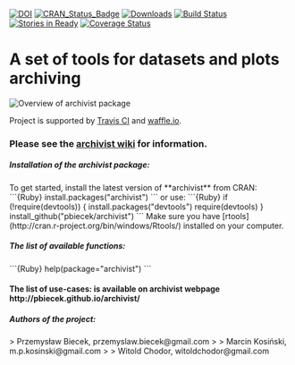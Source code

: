[![DOI](https://zenodo.org/badge/13191/pbiecek/archivist.svg)](http://dx.doi.org/10.5281/zenodo.17864)
[![CRAN_Status_Badge](http://www.r-pkg.org/badges/version/archivist)](http://cran.r-project.org/web/packages/archivist)
[![Downloads](http://cranlogs.r-pkg.org/badges/archivist)](http://cran.rstudio.com/package=archivist)
[![Build Status](https://api.travis-ci.org/pbiecek/archivist.png)](https://travis-ci.org/pbiecek/archivist)
[![Stories in Ready](https://badge.waffle.io/pbiecek/archivist.png?label=READY)](http://waffle.io/pbiecek/archivist)
[![Coverage Status](https://coveralls.io/repos/pbiecek/archivist/badge.svg)](https://coveralls.io/r/pbiecek/archivist)

A set of tools for datasets and plots archiving
=====================================================

![Overview of archivist package](https://raw.githubusercontent.com/pbiecek/archivist/master/archiwum.png)

Project is supported by [Travis CI](https://travis-ci.org/) and [waffle.io](https://waffle.io/).



### Please see the  [archivist wiki](https://github.com/pbiecek/archivist/wiki) for information. 


<h5> Installation of the archivist package: </h5>
To get started, install the latest version of **archivist** from CRAN:
```{Ruby}
install.packages("archivist")
```
or use:
```{Ruby}
if (!require(devtools)) {
    install.packages("devtools")
    require(devtools)
}
install_github("pbiecek/archivist")
```
Make sure you have [rtools](http://cran.r-project.org/bin/windows/Rtools/) installed on your computer.

<h5> The list of available functions: </h5>
```{Ruby}
help(package="archivist")
```
<h4> The list of use-cases: is available on archivist webpage http://pbiecek.github.io/archivist/</h4>


<h5> Authors of the project: </h5>
> Przemysław Biecek, przemyslaw.biecek@gmail.com
>
> Marcin Kosiński, m.p.kosinski@gmail.com
>
> Witold Chodor, witoldchodor@gmail.com
